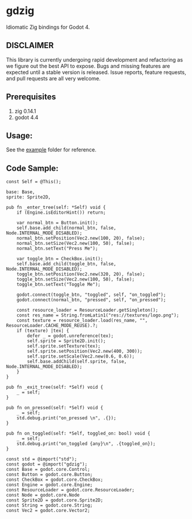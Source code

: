 # gdzig

Idiomatic Zig bindings for Godot 4.

## DISCLAIMER

This library is currently undergoing rapid development and refactoring as we figure out the best API to expose. Bugs and missing features are
expected until a stable version is released. Issue reports, feature requests, and pull requests are all very welcome.

## Prerequisites

1. zig 0.14.1
2. godot 4.4

## Usage:

See the [example](example/) folder for reference.

## Code Sample:

```zig
const Self = @This();

base: Base,
sprite: Sprite2D,

pub fn _enter_tree(self: *Self) void {
    if (Engine.isEditorHint()) return;

    var normal_btn = Button.init();
    self.base.add_child(normal_btn, false, Node.INTERNAL_MODE_DISABLED);
    normal_btn.setPosition(Vec2.new(100, 20), false);
    normal_btn.setSize(Vec2.new(100, 50), false);
    normal_btn.setText("Press Me");

    var toggle_btn = CheckBox.init();
    self.base.add_child(toggle_btn, false, Node.INTERNAL_MODE_DISABLED);
    toggle_btn.setPosition(Vec2.new(320, 20), false);
    toggle_btn.setSize(Vec2.new(100, 50), false);
    toggle_btn.setText("Toggle Me");

    godot.connect(toggle_btn, "toggled", self, "on_toggled");
    godot.connect(normal_btn, "pressed", self, "on_pressed");

    const resource_loader = ResourceLoader.getSingleton();
    const res_name = String.fromLatin1("res://textures/logo.png");
    const texture = resource_loader.load(res_name, "", ResourceLoader.CACHE_MODE_REUSE).?;
    if (texture) |tex| {
        defer _ = godot.unreference(tex);
        self.sprite = Sprite2D.init();
        self.sprite.setTexture(tex);
        self.sprite.setPosition(Vec2.new(400, 300));
        self.sprite.setScale(Vec2.new(0.6, 0.6));
        self.base.addChild(self.sprite, false, Node.INTERNAL_MODE_DISABLED);
    }
}

pub fn _exit_tree(self: *Self) void {
    _ = self;
}

pub fn on_pressed(self: *Self) void {
    _ = self;
    std.debug.print("on_pressed \n", .{});
}

pub fn on_toggled(self: *Self, toggled_on: bool) void {
    _ = self;
    std.debug.print("on_toggled {any}\n", .{toggled_on});
}

const std = @import("std");
const godot = @import("gdzig");
const Base = godot.core.Control;
const Button = godot.core.Button;
const CheckBox = godot.core.CheckBox;
const Engine = godot.core.Engine;
const ResourceLoader = godot.core.ResourceLoader;
const Node = godot.core.Node
const Sprite2D = godot.core.Sprite2D;
const String = godot.core.String;
const Vec2 = godot.core.Vector2;
```
